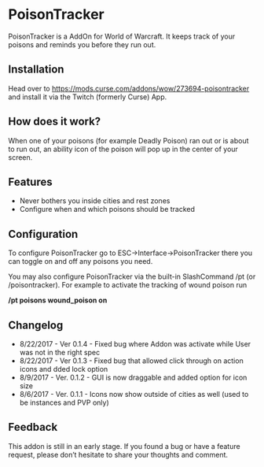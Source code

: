 PoisonTracker
=============

PoisonTracker is a AddOn for World of Warcraft. It keeps track of your poisons and reminds you before they run out.


Installation
--------------------------------------------------------

Head over to https://mods.curse.com/addons/wow/273694-poisontracker and install it via the Twitch (formerly Curse) App.


How does it work?
--------------------------------------------------------

When one of your poisons (for example Deadly Poison) ran out or is about to run out, an ability icon of the poison will pop up in the center of your screen.

 

Features
-----------------------------------------------

-   Never bothers you inside cities and rest zones
-  Configure when and which poisons should be tracked

 

Configuration
----------------------------------------------------

To configure PoisonTracker go to ESC-&gt;Interface-&gt;PoisonTracker there you can toggle on and off any poisons you need.


You may also configure PoisonTracker via the built-in SlashCommand /pt (or /poisontracker). For example to activate the tracking of wound poison run

 

**/pt poisons wound\_poison on**

 

Changelog
---------

-   8/22/2017 - Ver 0.1.4 - Fixed bug where Addon was activate while User was not in the right spec
-   8/22/2017 - Ver 0.1.3 - Fixed bug that allowed click through on action icons and dded lock option
-   8/9/2017 - Ver. 0.1.2 - GUI is now draggable and added option for icon size
-   8/6/2017 - Ver. 0.1.1 - Icons now show outside of cities as well (used to be instances and PVP only)

 

Feedback
------------------------------------------------

This addon is still in an early stage. If you found a bug or have a feature request, please don’t hesitate to share your thoughts and comment.
